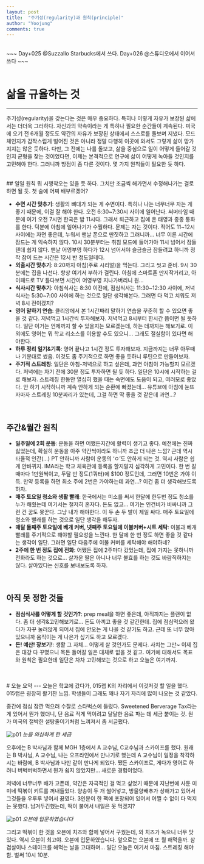 ```yaml
---
layout: post
title:  "주기성(regularity)과 원칙(principle)"
author: "Yoojung"
comments: true
---
```

<br>
~~~
Day+025 @Suzzallo Starbucks에서 쓰다.
Day+026 @스튜디오에서 이어서 쓰다
~~~
<br>
<br>

# 삶을 규율하는 것
---
주기성(regularity)을 갖는다는 것은 매우 중요하다. 특히나 이렇게 자유가 보장된 삶에서는 더더욱 그러하다. 자신과의 약속이라는 게 특히나 필요한 순간들이 계속된다. 미국에 오기 전 6개월 정도도 약간의 자유가 보장된 상태에서 스스로를 돌보며 지냈다. 모드 체인지가 갑작스럽게 벌어진 것은 아니라 정말 다행히 이곳에 와서도 그렇게 삶이 망가지지는 않은 듯하다. 다만, 그 전에는 나를 돌보고, 삶을 중심으로 일이 어떻게 들어갈 것인지 균형을 찾는 것이었다면, 이제는 본격적으로 연구에 삶이 어떻게 녹아들 것인지를 고민해야 한다. 그러니까 방점이 좀 다른 것이다. 몇 가지 원칙들이 필요한 듯 하다.

<br>
## 일일 원칙
뭐 시행착오는 있을 듯 하다. 그치만 조금씩 해가면서 수정해나가는 걸로 하면 될 듯. 첫 술에 어찌 배부르겠어?

* **수면 시간 맞추기**: 생활의 뼈대가 되는 게 수면이다. 특히나 나는 너무너무 자는 게 좋기 때문에, 이걸 잘 해야 한다. 오전 6:30~7:30시 사이에 일어난다. 써머타임 때문에 여기 오전 7시면 한국은 밤 11시다. 그래서 퇴근하고 집에 온 태영과 종종 통화를 한다. 덕분에 아침에 일어나기가 수월하다. 문제는 자는 것이다. 적어도 11~12시 사이에는 자면 좋은데, 누워서 맨날 폰으로 딴짓하고 그러니까... 너무 이른 시간에 잠드는 게 익숙하지 않다. 10시 30분부터는 취침 모드에 들어가야 11시 넘어서 잠들텐데 쉽지 않다. 맨날 어영부영 하다가 12시 넘어서야 슬금슬금 잠들려고 하니까 정작 잠이 드는 시간은 12시 반 정도일테다. 
* **외출시간 맞추기**: 8:20까지 아침(주로 시리얼)을 먹는다. 그리고 씻고 준비. 9시 30분에는 집을 나선다. 항상 여기서 부하가 걸린다. 아침에 스마트폰 만지작거리고, 아이패드로 TV 틀다보면 시간이 어영부영 지나가버리니 원... 
* **식사시간 맞추기**: 아침식사는 8:30 이전에, 점심식사는 11:30~12:30 사이에, 저녁 식사는 5:30~7:00 사이에 하는 것으로 일단 생각해본다. 그러면 다 먹고 치워도 저녁 8시 전이겠지? 
* **영어 말하기 연습**: 클리앙에서 본 1시간짜리 말하기 연습을 꾸준히 할 수 있으면 좋을 것 같다. 저녁먹고 1시간씩 투자해보자. 저녁먹고 8시부터 한시간 쯤이면 될 듯하다. 일단 이거는 언제까지 할 수 있을지는 모르겠는데, 하는 데까지는 해보기로. 이외에도 영어는 뭐 학교 리소스를 이용할 수도 있으니... 그래도 절실함이 있다면 해야한다.
* **하루 정리 일기&기록**: 영어 끝나고 1시간 정도 투자해보자. 지금까지는 너무 아무때나 기분대로 썼음. 이것도 좀 주기적으로 하면 좋을 듯하니 루틴으로 만들어보자. 
* **주기적 스트레칭**: 일단은 아침-저녁으로 하고 싶은데, 과연 아침이 가능할지 모르겠다. 저녁에는 자기 전에 30분 정도 투자하면 될 듯 하다. 일단은 10시에 시작하는 걸로 해보자. 스트레칭 한동안 열심히 했을 때는 숙면에도 도움이 되고, 여러모로 좋았다. 안 하기 시작하니까 계속 안하게 되는 순환에 빠졌는데... 유튜브에 아침에 눈뜨자마자 스트레칭 10분짜리가 있는데, 그걸 하면 딱 좋을 것 같은데 과연...?

<br>

## 주간&월간 원칙
* **일주일에 2회 운동**: 운동을 하면 어쨌든지간에 활력이 생기고 좋다. 예전에는 진짜 싫었는데, 확실히 운동을 아주 약간씩이라도 하니까 조금 더 나은 느낌? 근데 역시 타율적 인간(...) PT 안하니까 사람이 운동의 ‘ㅇ’도 안하게 되는 것. 역시 사람은 쉽게 안바뀌지. IMA라는 학교 체육관에 등록을 할지말지 심각하게 고민이다. 한 번 갈때마다 1만원씩이고, 두달 반 정도(1쿼터)에 $100 정도인데, 그러면 10번은 가야 이득. 만약 등록을 하면 최소 주에 2번은 가야하는데 과연...? 이건 좀 더 생각해보도록 하자. 
* **매주 토요일 청소와 생활 빨래**: 한국에서는 미소를 써서 한달에 한두번 정도 청소를 누가 해줬는데 여기서는 철저히 혼자다. 돈도 없고... 여기는 인건비가 비싸니까 그런 건 꿈도 못꾼다. 그냥 내가 해야한다. 이 두 손 두 발이 제일 싸다. 매주 토요일에 청소와 빨래를 하는 것으로 일단 생각을  해두자.
* **매달 둘째주 토요일에 베개 커버, 넷째주 토요일에 이불커버+시트 세탁**: 이불과 베개 빨래를 주기적으로 해야할 필요성을 느낀다. 한 달에 한 번 정도 하면 좋을 것 같다는 생각이 일단. 그러면 일단 다음주에 이불 커버를 세탁해야 해야하네?
* **2주에 한 번 정도 집에 전화**: 어쨌든 집에 2주마다 갔었는데, 집에 가지는 못하니까 전화라도 하는 것으로... 살가운 딸은 아니나 너무 불효를 하는 것도 바람직하지는 않다. 살아있다는 신호를 보내보도록 하자. 

<br>

## 아직 못 정한 것들
* **점심식사를 어떻게 할 것인가?**: prep meal을 하면 좋은데, 아직까지는 플랜이 없다. 좀 더 생각&고민해보기로... 돈도 아끼고 좋을 것 같긴한데. 집에 점심먹으러 왔다가 자꾸 눌러앉게 되어서 집에 안오는 게 나을 것 같기도 하고. 근데 또 너무 앉아있으니까 움직이는 게 나은가 싶기도 하고 모르겠다.
* **돈! 예산! 장보기!**: 생활 그 자체... 어떻게 살 것인가도 문제다. 사치는 그만~ 이제 집은 대강 다 꾸몄으니 목돈 들어갈 일은 대체로 없을 것 같고. 여기에 대해서도 목표와 원칙은 필요한데 일단은 차차 고민해보는 것으로 하고 오늘은 여기까지. 

<br>
<br>
# 오늘 요약
---
오늘은 학교에 갔다가, 015랩 K의 자리에서 이것저것 할 일을 했다. 015랩은 굉장히 활기찬 느낌. 학생들이 그래도 꽤나 자기 자리에 많이 나오는 것 같았다.

중간에 점심 잠깐 먹으러 수잘로 스타벅스에 들렀다. Sweetened Berverage Tax라는 게 있어서 뭔가 했더니, 단 음료 적게 먹이려고 달달한 음료 파는 데 세금 붙이는 것. 뭔가 미국의 절박한 설탕줄이기처럼 느껴져서 좀 서글펐다. 

![p01]({{site.url}}/assets/2018-03-20-p01.JPG)
_눈을 의심하게 한 세금_
<br>

오후에는 B 박사님과 함께 MGH 1층에서 A 교수님, C교수님과 스카이프를 했다. 원래는 B 박사님, A 교수님, 나는 오프라인에서 만나기로 했는데 A 교수님이 일정을 착각하시는 바람에, B 박사님과 나만 같이 만나게 되었다. 쨌든 스카이프로, 게다가 영어로 하려니 버벅버벅하면서 뭔가 쉽지 않았지만... 새로운 경험이었다. 

저녁에 너무너무 배가 고픈데, 약간은 자극적인 걸 먹고 싶었기 때문에 지난번에 사둔 미미네 떡볶이 키트를 꺼내들었다. 양송이 두 개 썰어넣고, 방울양배추가 상해가고 있어서 그것들을 우루루 넣어서 끓였다. 3인분이 한 팩에 포장되어 있어서 어쩔 수 없이 다 먹지는 못했다. 남겨두긴했는데, 떡이 불어서 내일은 못 먹겠지? 

![p01]({{site.url}}/assets/2018-03-20-p02.jpg)
_오븐에 입문하였습니다_
<br>

그리고 떡볶이 한 것을 오븐에 치즈와 함께 넣어서 구웠는데, 와 치즈가 녹으니 너무 맛있다. 역시 오븐이 최고야. 오븐에 입문하였습니다. 앞으로는 오븐에 또 뭘 해먹을까. 삼겹살이나 스테이크를 해먹는 날을 고대하며... 일단 오늘은 여기서 마침. 스트레칭 해야함. 벌써 10시 10분. 




